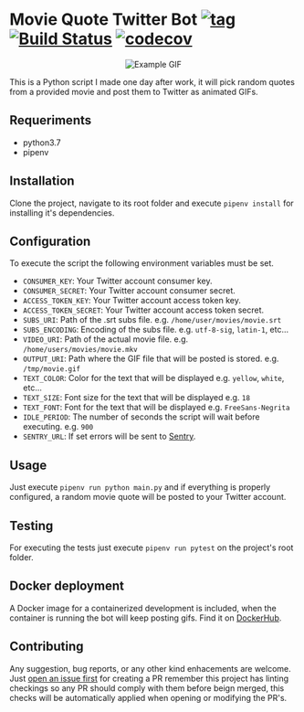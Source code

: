 # Movie Quote Twitter Bot [![tag](https://img.shields.io/github/tag/namelivia/movie-quote-twitter-bot.svg)](https://github.com/namelivia/movie-quote-twitter-bot/releases) [![Build Status](https://github.com/namelivia/movie-quote-twitter-bot/actions/workflows/build.yml/badge.svg)](https://github.com/namelivia/movie-quote-twitter-bot/actions/workflows/build.yml) [![codecov](https://codecov.io/gh/namelivia/movie-quote-twitter-bot/branch/master/graph/badge.svg)](https://codecov.io/gh/namelivia/movie-quote-twitter-bot)


<p align="center">
  <img src="https://user-images.githubusercontent.com/1571416/52222505-f2374700-28a3-11e9-9cd7-7f03e9ca66ff.gif" alt="Example GIF" />
</p>

This is a Python script I made one day after work, it will pick random quotes from a provided movie and post them to Twitter as animated GIFs.

## Requeriments

* python3.7
* pipenv

## Installation

Clone the project, navigate to its root folder and execute `pipenv install` for installing it's dependencies.

## Configuration

To execute the script the following environment variables must be set.

* `CONSUMER_KEY`: Your Twitter account consumer key.
* `CONSUMER_SECRET`: Your Twitter account consumer secret.
* `ACCESS_TOKEN_KEY`: Your Twitter account access token key.
* `ACCESS_TOKEN_SECRET`: Your Twitter account access token secret.
* `SUBS_URI`: Path of the .srt subs file. e.g. `/home/user/movies/movie.srt`
* `SUBS_ENCODING`: Encoding of the subs file. e.g. `utf-8-sig`, `latin-1`, etc... 
* `VIDEO_URI`: Path of the actual movie file. e.g. `/home/users/movies/movie.mkv`
* `OUTPUT_URI`: Path where the GIF file that will be posted is stored. e.g. `/tmp/movie.gif`
* `TEXT_COLOR`: Color for the text that will be displayed e.g. `yellow`, `white`, etc...
* `TEXT_SIZE`: Font size for the text that will be displayed e.g. `18`
* `TEXT_FONT`: Font for the text that will be displayed e.g. `FreeSans-Negrita`
* `IDLE_PERIOD`: The number of seconds the script will wait before executing. e.g. `900`
* `SENTRY_URL`: If set errors will be sent to [Sentry](https://sentry.io).

## Usage

Just execute `pipenv run python main.py` and if everything is properly configured, a random movie quote will be posted to your Twitter account.

## Testing

For executing the tests just execute `pipenv run pytest` on the project's root folder.

## Docker deployment

A Docker image for a containerized development is included, when the container is running the bot will keep posting gifs. Find it on [DockerHub](https://hub.docker.com/r/namelivia/movie-quote-twitter-bot).

## Contributing
Any suggestion, bug reports, or any other kind enhacements are welcome. Just [open an issue first](https://github.com/namelivia/movie-quote-twitter-bot/issues/new) for creating a PR remember this project has linting checkings so any PR should comply with them before beign merged, this checks will be automatically applied when opening or modifying the PR's.
